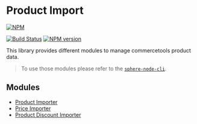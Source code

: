 # Product Import

[![NPM](https://nodei.co/npm/sphere-product-import.png?downloads=true)](https://www.npmjs.org/package/sphere-product-import)

[![Build Status](https://github.com/commercetools/sphere-product-import/workflows/CI/badge.svg?branch=master)](https://github.com/commercetools/sphere-product-import/actions) [![NPM version](https://badge.fury.io/js/sphere-product-import.png)](http://badge.fury.io/js/sphere-product-import)

This library provides different modules to manage commercetools product data.

> To use those modules please refer to the [`sphere-node-cli`](https://github.com/commercetools/sphere-node-cli).
  
## Modules

- [Product Importer](/readme/product-import.md)
- [Price Importer](/readme/price-importer.md)
- [Product Discount Importer](/readme/product-discounts-importer.md)
